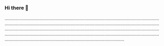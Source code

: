 ### Hi there 👋

................................................................................................................................................................................................................................................................................................................................................................................................................................................................................................................................................................................................................